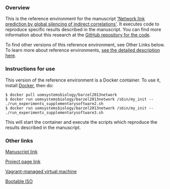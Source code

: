 ### Overview
This is the reference environment for the manuscript ['Network link prediction by global silencing of indirect correlations'](https://dx.doi.org/10.1038/nbt.2601).  It executes code to reproduce specific results described in the manuscript.   You can find more information about this research at the [GitHub repository for the code](https://github.com/baruchbarzel/NatureBiotech-31-720.git).  

To find other versions of this reference environment, see Other Links below.  To learn more about reference environments, [see the detailed description here](https://uomsystemsbiology.github.io/reference-environments/).    

### Instructions for use

This version of the reference environment is a Docker container.  To use it, install [Docker](https://www.docker.com/), then do:

```
$ docker pull uomsystemsbiology/barzel2013network
$ docker run uomsystemsbiology/barzel2013network /sbin/my_init -- ./run_experiments_supplementarysoftware2.sh
$ docker run uomsystemsbiology/barzel2013network /sbin/my_init -- ./run_experiments_supplementarysoftware3.sh
```

This will start the container and execute the scripts which reproduce the results described in the manuscript.  

### Other links

[Manuscript link](https://dx.doi.org/10.1038/nbt.2601)

[Project page link](https://github.com/baruchbarzel/NatureBiotech-31-720.git)

[Vagrant-managed virtual machine](https://github.com/uomsystemsbiology/barzel2013network_reference_environment)

[Bootable ISO](https://dx.doi.org/10.4225/49/55DA8FA8CE707)

